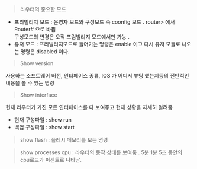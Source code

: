 > 라우터의 중요한 모드 
- 프리빌리지 모드 : 운영자 모드와 구성모드 즉 coonfig 모드 . router> 에서 Router# 으로 바뀜   
구성모드의 변경은 오직 프림빌리지 모드에서만 가능 .
- 유저 모드 : 프리빌리지모드로 들어가는 명령은 enable 이고 다시 유저 모들로 나오는 명령은 disabled 이다.
>Show version

사용하는 소프트웨어 버전, 인터페이스 종류, IOS 가 어디서 부팅 했는지등의 전반적인 내용을 볼 수 있는 명령
>Show interface

현재 라우터가 가진 모든 인터페이스를 다 보여주고 현재 상황을 자세히 알려줌
- 현재 구성파일 : show run
- 백업 구성파일 : show start

>show flash : 플레시 메모리를 보는 명령 

>show processes cpu : 라우터의 동작 상태를 보여줌 . 5분 1분 5초 동안의 cpu로드가 퍼센트로 나타남.


